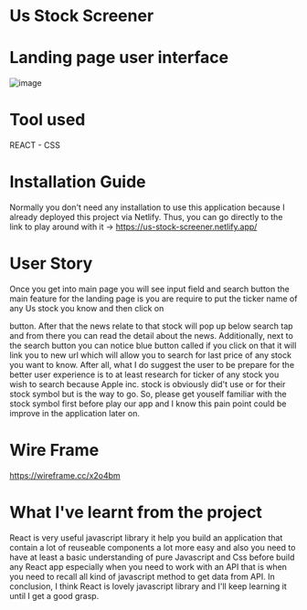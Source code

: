 # Us Stock Screener
# Landing page user interface
![image](https://user-images.githubusercontent.com/101511565/205797413-3b197e81-0078-435a-802a-ad559ad5f345.png)

# Tool used
  REACT - CSS
  
# Installation Guide
Normally you don't need any installation to use this application because I already deployed this project via Netlify. Thus, you can go directly to the link to play around with it -> https://us-stock-screener.netlify.app/

# User Story
Once you get into main page you will see input field and search button the main feature for the landing page is you are require to put the ticker name of any Us stock you know and then click on <search> button. After that the news relate to that stock will pop up below search tap and from there you can read the detail about the news. Additionally, next to the search button you can notice blue button called <switch to find stock price> if you click on that it will link you to new url which will allow you to search for last price of any stock you want to know. After all, what I do suggest the user to be prepare for the better user experience is to at least research for ticker of any stock you wish to search because Apple inc. stock is obviously did't use <apple> or <Apple> for their stock symbol but <AAPL> is the way to go. So, please get youself familiar with the stock symbol first before play our app and I know this pain point could be improve in the application later on.
  
# Wire Frame
  https://wireframe.cc/x2o4bm
  
# What I've learnt from the project
  React is very useful javascript library it help you build an application that contain a lot of reuseable components a lot more easy and also you need to have at least a basic understanding of pure Javascript and Css before build any React app especially when you need to work with an API that is when you need to recall all kind of javascript method to get data from API. In conclusion, I think React is lovely javascript library and I'll keep learning it until I get a good grasp. 
